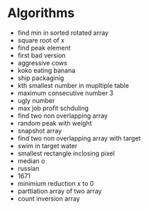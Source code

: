 # Algorithms
- find min in sorted rotated array 
- square root of x 
- find peak element 
- first bad version 
- aggressive cows
- koko eating banana
- ship packaginig 
- kth smallest number in mupltiple table 
- maximum consecutive number 3
- ugly number 
- max job profit schduling 
- find two non overlapping array 
- random peak with weight 
- snapshot array
- find two non overlapping array  with target
- swim in target water 
- smallest rectangle inclosing pixel 
- median o
- russian 
- 1671
- minimium reduction x to 0
- parttiation array of two array 
- count inversion array